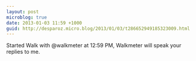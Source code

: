 ```yaml
---
layout: post
microblog: true
date: 2013-01-03 11:59 +1000
guid: http://desparoz.micro.blog/2013/01/03/t286652949185323009.html
---
```

Started Walk with @walkmeter at 12:59 PM, Walkmeter will speak your replies to me.
